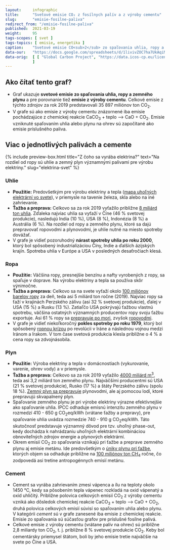 ```yaml
---
layout:     infographic
title:      "Svetové emisie CO₂ z fosílnych palív a z výroby cementu"
slug:       "emisie-fosilne-paliva"
redirect_from: "/emisie-fosilne-paliva"
published:  2021-03-19
weight:     95
tags-scopes: [ svet ]
tags-topics: [ emisie, energetika ]
caption:    "Svetové emisie CO<sub>2</sub> zo spaľovania uhlia, ropy a plynu narástli za posledných 60 rokov štvornásobne. Na dosiahnutie uhlíkovej neutrality bude potrebné, aby klesli prakticky na nulu."
data-our:   "https://docs.google.com/spreadsheets/d/1livivZOC7ha7UkAqiMJtvt1AnMRUq-aNsta8KKgxQ44/edit?usp=sharing"
data-orig:  [ [ "Global Carbon Project", "https://data.icos-cp.eu/licence_accept?ids=%5B%226QlPjfn_7uuJtAeuGGFXuPwz%22%5D" ]
            ]
---
```


## Ako čítať tento graf?

* Graf ukazuje **svetové emisie zo spaľovania uhlia, ropy a zemného plynu** a pre porovnanie tiež **emisie z výroby cementu**. Celkové emisie z týchto zdrojov za rok 2019 predstavovali 35 897 miliónov ton CO<sub>2</sub>.
* V grafe sú ako emisie z výroby cementu znázornené iba emisie pochádzajúce z chemickej reakcie CaCO<sub>3</sub> + teplo ⟶ CaO + CO<sub>2</sub>. Emisie vzniknuté spaľovaním uhlia alebo plynu na ohrev sú započítané ako emisie príslušného paliva.

## Viac o jednotlivých palivách a cemente

{% include preview-box.html
    title="Z čoho sa vyrába elektrina?"
    text="Na rozdiel od ropy sú uhlie a zemný plyn významnými palivami pre výrobu elektriny."
    slug="elektrina-svet"
%}

### Uhlie

* **Použitie:** Predovšetkým pre výrobu elektriny a tepla ([mapa uhoľných elektrární vo svete](https://www.carbonbrief.org/mapped-worlds-coal-power-plants)), v priemysle na tavenie železa, skla alebo na iné zahrievanie.
* **Ťažba a preprava:** Celkovo sa za rok 2019 vyťažilo približne [8 miliárd ton uhlia](https://www.iea.org/reports/coal-information-overview). Zďaleka najviac uhlia sa vyťaží v Číne (46 % svetovej produkcie), nasledujú India (10 %), USA (8 %), Indonézia (8 %) a Austrália (6 %). Na rozdiel od ropy a zemného plynu, ktoré sa dajú prepravovať ropovodmi a plynovodmi, je uhlie nutné na miesto spotreby dovážať.
* V grafe je vidieť pozoruhodný **nárast spotreby uhlia po roku 2000**, ktorý bol spôsobený industrializáciou Číny, Indie a ďalších ázijských krajín. Spotreba uhlia v Európe a USA v posledných desaťročiach klesá.

### Ropa

* **Použitie:** Väčšina ropy, presnejšie benzínu a nafty vyrobených z ropy, sa spaľuje v doprave. Na výrobu elektriny a tepla sa používa skôr výnimočne.
* **Ťažba a preprava:** Celkovo sa na svete vyťaží okolo [100 miliónov barelov ropy](https://www.eia.gov/outlooks/steo/report/global_oil.php) za deň, teda asi 5 miliárd ton ročne (2019). Najviac ropy sa ťaží v krajinách Perzského zálivu (asi 32 % svetovej produkcie), ďalej v USA (15 %) a Rusku (13 %). Zatiaľčo USA pokrývajú ťažbou vlastnú spotrebu, väčšina ostatných významných producentov ropy svoju ťažbu exportuje. Asi 61 % ropy sa [prepravuje po mori](https://talkbusiness.net/2017/08/61-of-global-crude-oil-and-petroleum-products-transported-by-sea/), zvyšok [ropovodmi](http://worldmap.harvard.edu/data/geonode:global_oil_pipelines_7z9).
* V grafe je vidieť niekoľkoročný **pokles spotreby po roku 1979**, ktorý bol spôsobený [ropnou krízou](https://en.wikipedia.org/wiki/1979_oil_crisis) po revolúcii v Iráne a následnou vojnou medzi Iránom a Irakom. V tom čase svetová produkcia klesla približne o 4 % a cena ropy sa zdvojnásobila.

### Plyn

* **Použitie:** Výroba elektriny a tepla v domácnostiach (vykurovanie, varenie, ohrev vody) a v priemysle.
* **Ťažba a preprava:** Celkovo sa za rok 2019 vyťažilo [4000 miliárd m<sup>3</sup>](https://www.bp.com/content/dam/bp/business-sites/en/global/corporate/pdfs/energy-economics/statistical-review/bp-stats-review-2019-natural-gas.pdf), teda asi 3,2 miliárd ton zemného plynu. Najväčšími producentmi sú USA (21 % svetovej produkcie), Rusko (17 %) a štáty Perzského zálivu (spolu 18 %). [Zemný plyn sa prepravuje](https://en.wikipedia.org/wiki/Natural_gas#/media/File:Global_Gas_trade_both_LNG_and_Pipeline.png) plynovodmi, ale aj pomocou lodí, ktoré prepravujú skvapalnený plyn.
* Spaľovanie zemného plynu je pri výrobe elektriny výrazne efektívnejšie ako spaľovanie uhlia. <glossary id="ipcc">IPCC</glossary> odhaduje emisnú intenzitu zemného plynu v rozmedzí 410 - 650 g CO<sub>2</sub>eq/kWh (vrátane ťažby a prepravy), pre spaľovanie uhlia uvádza rozmedzie 740 - 910 g CO<sub>2</sub>eq/kWh. Táto skutočnosť predstavuje významný dôvod pre tzv. <glossary id="phase-out">uhoľný phase-out</glossary>, kedy dochádza k nahrádzaniu uhoľných elektrární kombináciou obnoviteľných zdrojov energie a plynových elektrární.
* Okrem emisií CO<sub>2</sub> zo spaľovania vznikajú pri ťažbe a preprave zemného plynu aj emisie metánu. Ide predovšetkým o [úniky plynu pri ťažbe](https://en.wikipedia.org/wiki/Fugitive_emission), ktorých objem sa odhaduje približne na [100 miliónov ton CH<sub>4</sub>](https://www.carbonbrief.org/scientists-concerned-by-record-high-global-methane-emissions) ročne, čo zodpovedá asi tretine antropogénnych emisií metánu.

### Cement

* Cement sa vyrába zahrievaním zmesi vápenca a ílu na teploty okolo 1450 °C, kedy sa pôsobením tepla vápenec rozkladá na oxid vápenatý a oxid uhličitý. Približne polovica celkových emisií CO<sub>2</sub> z výroby cementu vzniká ako dôsledok chemickej reakcie CaCO<sub>3</sub> + teplo ⟶ CaO + CO<sub>2</sub>, druhá polovica celkových emisií súvisí so spaľovaním uhlia alebo plynu. V kategórii *cement* sú v grafe zanesené iba emisie z chemickej reakcie. Emisie zo spaľovania sú súčasťou grafov pre príslušné fosílne palivá.
* Celkové emisie z výroby cementu (vrátane palív na ohrev) sú približne 2,8 miliardy ton CO<sub>2</sub>, t. j. približne 8 % svetovej produkcie CO<sub>2</sub>. Keby bol cementársky priemysel štátom, boli by jeho emisie tretie najväčšie na svete po Číne a USA.
